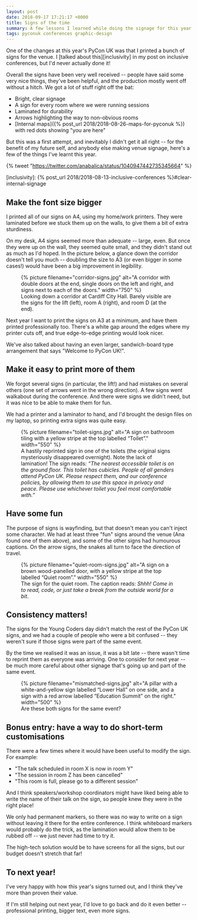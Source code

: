 ```yaml
---
layout: post
date: 2018-09-17 17:21:17 +0000
title: Signs of the time
summary: A few lessons I learned while doing the signage for this year's PyCon UK.
tags: pyconuk conferences graphic-design
---
```


One of the changes at this year's PyCon UK was that I printed a bunch of signs for the venue.
I [talked about this][inclusivity] in my post on inclusive conferences, but I'd never actually done it!

Overall the signs have been very well received -- people have said some very nice things, they've been helpful, and the production mostly went off without a hitch.
We got a lot of stuff right off the bat:

*   Bright, clear signage
*   A sign for every room where we were running sessions
*   Laminated for durability
*   Arrows highlighting the way to non-obvious rooms
*   [Internal maps]({% post_url 2018/2018-08-26-maps-for-pyconuk %}) with red dots showing "you are here"

But this was a first attempt, and inevitably I didn't get it all right -- for the benefit of my future self, and anybody else making venue signage, here's a few of the things I've learnt this year.

{% tweet "https://twitter.com/anabalica/status/1040947442735345664" %}

[inclusivity]: {% post_url 2018/2018-08-13-inclusive-conferences %}#clear-internal-signage



## Make the font size bigger

I printed all of our signs on A4, using my home/work printers.
They were laminated before we stuck them up on the walls, to give them a bit of extra sturdiness.

On my desk, A4 signs seemed more than adequate -- large, even.
But once they were up on the wall, they seemed quite small, and they didn't stand out as much as I'd hoped.
In the picture below, a glance down the corridor doesn't tell you much -- doubling the size to A3 (or even bigger in some cases!) would have been a big improvement in legibility.

<figure>
  {%
    picture
    filename="corridor-signs.jpg"
    alt="A corridor with double doors at the end, single doors on the left and right, and signs next to each of the doors."
    width="750"
  %}
  <figcaption>
    Looking down a corridor at Cardiff City Hall.
    Barely visible are the signs for the lift (left), room A (right), and room D (at the end).
  </figcaption>
</figure>

Next year I want to print the signs on A3 at a minimum, and have them printed professionally too.
There's a white gap around the edges where my printer cuts off, and true edge-to-edge printing would look nicer.

We've also talked about having an even larger, sandwich-board type arrangement that says "Welcome to PyCon UK!".



## Make it easy to print more of them

We forgot several signs (in particular, the lift!) and had mistakes on several others (one set of arrows went in the wrong direction).
A few signs went walkabout during the conference.
And there were signs we didn't need, but it was nice to be able to make them for fun.

We had a printer and a laminator to hand, and I'd brought the design files on my laptop, so printing extra signs was quite easy.

<figure style="max-width: 550px;">
  {%
    picture
    filename="toilet-signs.jpg"
    alt="A sign on bathroom tiling with a yellow stripe at the top labelled “Toilet”."
    width="550"
  %}
  <figcaption>
    A hastily reprinted sign in one of the toilets (the original signs mysteriously disappeared overnight).
    Note the lack of lamination!
    The sign reads: <em>&ldquo;The nearest accessible toilet is on the ground floor.
    This toilet has cubicles.
    People of all genders attend PyCon UK.
    Please respect them, and our conference policies, by allowing them to use this space in privacy and peace.
    Please use whichever toilet you feel most comfortable with.&rdquo;</em>
  </figcaption>
</figure>



## Have some fun

The purpose of signs is wayfinding, but that doesn't mean you can't inject some character.
We had at least three "fun" signs around the venue (Ana found one of them above), and some of the other signs had humourous captions.
On the arrow signs, the snakes all turn to face the direction of travel.

<figure style="max-width: 550px;">
  {%
    picture
    filename="quiet-room-signs.jpg"
    alt="A sign on a brown wood-panelled door, with a yellow stripe at the top labelled “Quiet room”."
    width="550"
  %}
  <figcaption>
    The sign for the quiet room.
    The caption reads: <em>Shhh! Come in to read, code, or just take a break from the outside world for a bit</em>.
  </figcaption>
</figure>



## Consistency matters!

The signs for the Young Coders day didn't match the rest of the PyCon UK signs, and we had a couple of people who were a bit confused -- they weren't sure if those signs were part of the same event.

By the time we realised it was an issue, it was a bit late -- there wasn't time to reprint them as everyone was arriving.
One to consider for next year -- be much more careful about other signage that's going up and part of the same event.

<figure style="max-width: 500px;">
  {%
    picture
    filename="mismatched-signs.jpg"
    alt="A pillar with a white-and-yellow sign labelled “Lower Hall” on one side, and a sign with a red arrow labelled “Education Summit” on the right."
    width="500"
  %}
  <figcaption>
    Are these both signs for the same event?
  </figcaption>
</figure>



## Bonus entry: have a way to do short-term customisations

There were a few times where it would have been useful to modify the sign.
For example:

*   "The talk scheduled in room X is now in room Y"
*   "The session in room Z has been cancelled"
*   "This room is full, please go to a different session"

And I think speakers/workshop coordinators might have liked being able to write the name of their talk on the sign, so people knew they were in the right place!

We only had permanent markers, so there was no way to write on a sign without leaving it there for the entire conference.
I think whiteboard markers would probably do the trick, as the lamination would allow them to be rubbed off -- we just never had time to try it.

The high-tech solution would be to have screens for all the signs, but our budget doesn't stretch that far!



## To next year!

I've very happy with how this year's signs turned out, and I think they've more than proven their value.

If I'm still helping out next year, I'd love to go back and do it even better -- professional printing, bigger text, even more signs.
